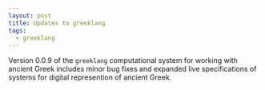 ```yaml
---
layout: post
title: Updates to greeklang
tags:
  - greeklang
---
```


Version 0.0.9 of the `greeklang` computational system for working with ancient Greek includes minor bug fixes and expanded live specifications of systems for digital represention of ancient Greek.
